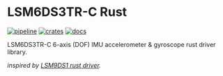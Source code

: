 # LSM6DS3TR-C Rust

[![pipeline](https://gitlab.com/mtczekajlo/lsm6ds3tr-rs/badges/master/pipeline.svg)](https://gitlab.com/mtczekajlo/lsm6ds3tr-rs/-/pipelines/latest)
[![crates](https://img.shields.io/crates/v/lsm6ds3tr.svg)](https://crates.io/crates/lsm6ds3tr)
[![docs](https://docs.rs/lsm6ds3tr/badge.svg)](https://docs.rs/lsm6ds3tr/latest/lsm6ds3tr/)

LSM6DS3TR-C 6-axis (DOF) IMU accelerometer & gyroscope rust driver library.

_inspired by [LSM9DS1 rust driver](https://github.com/lonesometraveler/lsm9ds1)._
